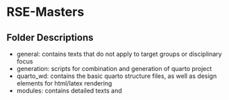 # RSE-Masters

## Folder Descriptions

- general: contains texts that do not apply to target groups or disciplinary focus
- generation: scripts for combination and generation of quarto project
- quarto_wd: contains the basic quarto structure files, as well as design elements for html/latex rendering
- modules: contains detailed texts and
